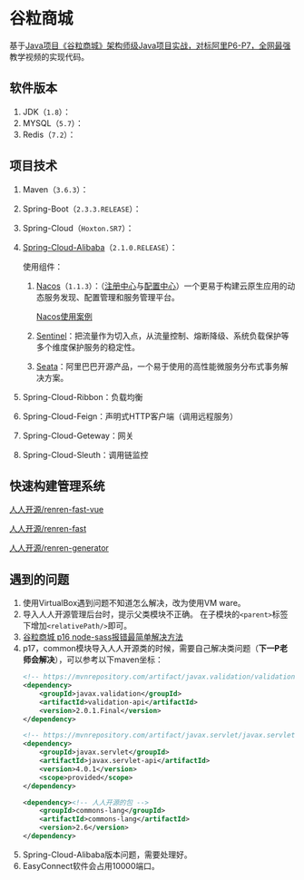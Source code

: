 # 谷粒商城

基于[Java项目《谷粒商城》架构师级Java项目实战，对标阿里P6-P7，全网最强](https://www.bilibili.com/video/BV1np4y1C7Yf)教学视频的实现代码。

## 软件版本

1. JDK（`1.8`）：
2. MYSQL（`5.7`）：
3. Redis（`7.2`）：

## 项目技术

1. Maven（`3.6.3`）：

2. Spring-Boot（`2.3.3.RELEASE`）：

3. Spring-Cloud（`Hoxton.SR7`）：

4. [Spring-Cloud-Alibaba](https://github.com/alibaba/spring-cloud-alibaba/blob/greenwich/README-zh.md)（`2.1.0.RELEASE`）：

   使用组件：

   1. [Nacos](https://github.com/alibaba/Nacos)（`1.1.3`）：（[注册中心](https://github.com/alibaba/spring-cloud-alibaba/blob/greenwich/spring-cloud-alibaba-examples/nacos-example/nacos-discovery-example/readme-zh.md)与[配置中心](https://github.com/alibaba/spring-cloud-alibaba/blob/greenwich/spring-cloud-alibaba-examples/nacos-example/nacos-config-example/readme-zh.md)）一个更易于构建云原生应用的动态服务发现、配置管理和服务管理平台。

      [Nacos使用案例](https://github.com/alibaba/spring-cloud-alibaba/blob/2023.x/spring-cloud-alibaba-examples/nacos-example/readme-zh.md)

   2. [Sentinel](https://github.com/alibaba/Sentinel)：把流量作为切入点，从流量控制、熔断降级、系统负载保护等多个维度保护服务的稳定性。

   3. [Seata](https://github.com/seata/seata)：阿里巴巴开源产品，一个易于使用的高性能微服务分布式事务解决方案。

5. Spring-Cloud-Ribbon：负载均衡

6. Spring-Cloud-Feign：声明式HTTP客户端（调用远程服务）

7. Spring-Cloud-Geteway：网关

8. Spring-Cloud-Sleuth：调用链监控

## 快速构建管理系统

[人人开源/renren-fast-vue](https://gitee.com/renrenio/renren-fast-vue)

[人人开源/renren-fast](https://gitee.com/renrenio/renren-fast)

[人人开源/renren-generator](https://gitee.com/renrenio/renren-generator)

## 遇到的问题

1. 使用VirtualBox遇到问题不知道怎么解决，改为使用VM ware。
2. 导入人人开源管理后台时，提示父类模块不正确。
   在子模块的`<parent>`标签下增加`<relativePath/>`即可。
3. [谷粒商城 p16 node-sass报错最简单解决方法](https://gitee.com/renrenio/renren-fast-vue/issues/I900BR)
4. p17，common模块导入人人开源类的时候，需要自己解决类问题（**下一P老师会解决**），可以参考以下maven坐标：
   ```xml
   <!-- https://mvnrepository.com/artifact/javax.validation/validation-api -->
   <dependency>
       <groupId>javax.validation</groupId>
       <artifactId>validation-api</artifactId>
       <version>2.0.1.Final</version>
   </dependency>
   
   <!-- https://mvnrepository.com/artifact/javax.servlet/javax.servlet-api -->
   <dependency>
       <groupId>javax.servlet</groupId>
       <artifactId>javax.servlet-api</artifactId>
       <version>4.0.1</version>
       <scope>provided</scope>
   </dependency>
   
   <dependency><!-- 人人开源的包 -->
       <groupId>commons-lang</groupId>
       <artifactId>commons-lang</artifactId>
       <version>2.6</version>
   </dependency>
   ```
5. Spring-Cloud-Alibaba版本问题，需要处理好。
6. EasyConnect软件会占用10000端口。

